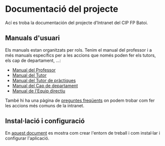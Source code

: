# Documentació del projecte
Ací es troba la documentación del projecte d'Intranet del CIP FP Batoi.

## Manuals d'usuari
Els manuals estan organitzats per rols. Tenim el manual del professor i a més manuals específics per a les accions que només poden fer els tutors, els cap de departament, ...:
* [Manual del Professor](manual-profe.md)
* [Manual del Tutor](manual-tutor.md)
* [Manual del Tutor de pràctiques](manual-fct.md)
* [Manual del Cap de departament](manual-cap.md)
* [Manual de l'Equip directiu](manual-dir.md)

També hi ha una pàgina de [preguntes freqüents](./faqs.md) on podem trobar com fer les accions més comuns de la intranet.

## Instal·lació i configuració
En [aquest document](setup.md) es mostra com crear l'entorn de treball i com instal·lar i configurar l'aplicació.

